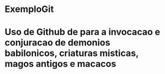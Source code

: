 # ExemploGit
# Uso de Github de para a invocacao e conjuracao de demonios babilonicos, criaturas misticas, magos antigos e macacos